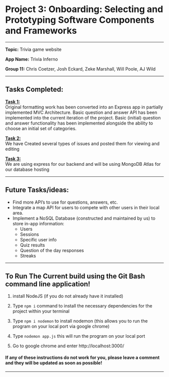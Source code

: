 # <H1> Project 3: Onboarding: Selecting and Prototyping Software Components and Frameworks </H1>

---------------------------------------------------------------------------------------------------------------------------------

**Topic:** Trivia game website

**App Name:** Trivia Inferno

**Group 11:** Chris Coetzer, Josh Eckard, Zeke Marshall, Will Poole, AJ Wild

---------------------------------------------------------------------------------------------------------------------------------

<H2> Tasks Completed: </H2>

<ins>**Task 1:**</ins>\
Original formatting work has been converted into an Express app in partially implemented MVC Architecture.
Basic question and answer API has been implemented into the current iteration of the project.
Basic (initial) question and answer functionality has been implemented alongside the ability to choose an initial set of categories. 

<ins>**Task 2:**</ins>\
We have Created several types of issues and posted them for viewing and editing

<ins>**Task 3:**</ins>\
We are using express for our backend and will be using MongoDB Atlas for our database hosting

---------------------------------------------------------------------------------------------------------------------------------

## Future Tasks/ideas:

- Find more API’s to use for questions, answers, etc.
- Integrate a map API for users to compete with other users in their local area.
- Implement a NoSQL Database (constructed and maintained by us) to store in-app information:
  - Users
  - Sessions
  - Specific user info
  - Quiz results
  - Question of the day responses
  - Streaks

---------------------------------------------------------------------------------------------------------------------------------

## To Run The Current build using the Git Bash command line application!

1. install NodeJS (if you do not already have it installed)

2. Type <code>npm i</code> command to install the necessary dependencies for the project within your terminal

3. Type <code>npm i nodemon</code> to install nodemon (this allows you to run the program on your local port via google chrome)

4. Type <code>nodemon app.js</code> this will run the program on your local port 

5. Go to google chrome and enter http://localhost:3000/

<H4> If any of these instructions do not work for you, please leave a comment and they will be updated as soon as possible! </H4>

---------------------------------------------------------------------------------------------------------------------------------

